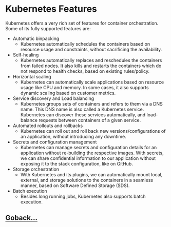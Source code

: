 # Kubernetes Features

Kubernetes offers a very rich set of features for container orchestration. Some of its fully supported features are:

- Automatic binpacking
  - Kubernetes automatically schedules the containers based on resource usage and constraints, without sacrificing the availability.
- Self-healing
  - Kubernetes automatically replaces and reschedules the containers from failed nodes. It also kills and restarts the containers which do not respond to health checks, based on existing rules/policy.
- Horizontal scaling
  - Kubernetes can automatically scale applications based on resource usage like CPU and memory. In some cases, it also supports dynamic scaling based on customer metrics.
- Service discovery and Load balancing
  - Kubernetes groups sets of containers and refers to them via a DNS name. This DNS name is also called a Kubernetes service. Kubernetes can discover these services automatically, and load-balance requests between containers of a given service.
- Automated rollouts and rollbacks
  - Kubernetes can roll out and roll back new versions/configurations of an application, without introducing any downtime.
- Secrets and configuration management
  - Kubernetes can manage secrets and configuration details for an application without re-building the respective images. With secrets, we can share confidential information to our application without exposing it to the stack configuration, like on GitHub.
- Storage orchestration
  - With Kubernetes and its plugins, we can automatically mount local, external, and storage solutions to the containers in a seamless manner, based on Software Defined Storage (SDS).
- Batch execution
  - Besides long running jobs, Kubernetes also supports batch execution.

## [Goback...](./index.md)